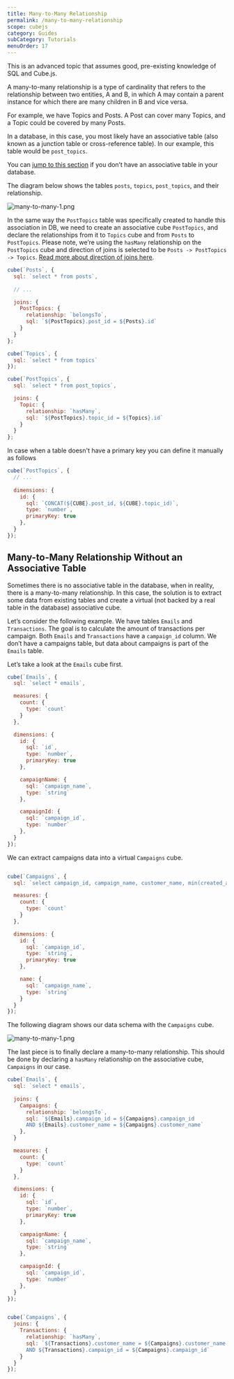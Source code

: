 ```yaml
---
title: Many-to-Many Relationship
permalink: /many-to-many-relationship
scope: cubejs
category: Guides
subCategory: Tutorials
menuOrder: 17
---
```

<div class="block attention-block">
  This is an advanced topic that assumes good, pre-existing knowledge of SQL and Cube.js.
</div>

A many-to-many relationship is a type of cardinality that refers to the relationship between two entities, A and B, in which A may contain a parent instance for which there are many children in B and vice versa.

For example, we have Topics and Posts. A Post can cover many Topics, and a Topic could be covered by many Posts.

In a database, in this case, you most likely have an associative table (also known as a junction table or cross-reference table). In our example, this table would be `post_topics`. 

<div class="block help-block">
You can <a href="many-to-many-relationship#many-to-many-relationship-without-an-associative-table">jump to this section</a> if you don’t have an associative table in your database.
</div>

The diagram below shows the tables `posts`, `topics`, `post_topics`, and their relationship.

![many-to-many-1.png](https://raw.githubusercontent.com/statsbotco/cube.js/master/docs/Guides/many-to-many-1.png)

In the same way the `PostTopics` table was specifically created to handle this association in DB, we need to create an associative cube `PostTopics`, and declare the relationships from it to `Topics` cube and from `Posts` to `PostTopics`. 
Please note, we’re using the `hasMany` relationship on the `PostTopics` cube and direction of joins is selected to be `Posts -> PostTopics -> Topics`. 
[Read more about direction of joins here](direction-of-joins).

```javascript
cube(`Posts`, {
  sql: `select * from posts`,
  
  // ...

  joins: {
    PostTopics: {
      relationship: `belongsTo`,
      sql: `${PostTopics}.post_id = ${Posts}.id`
    }
  }
};

cube(`Topics`, {
  sql: `select * from topics`
});

cube(`PostTopics`, {
  sql: `select * from post_topics`,

  joins: {
    Topic: {
      relationship: `hasMany`,
      sql: `${PostTopics}.topic_id = ${Topics}.id`
    }
  }
};
```

In case when a table doesn't have a primary key you can define it manually as follows

```javascript
cube(`PostTopics`, {
  // ...
  
  dimensions: {
    id: {
      sql: `CONCAT(${CUBE}.post_id, ${CUBE}.topic_id)`,
      type: `number`,
      primaryKey: true
    },
  }
});
```

## Many-to-Many Relationship Without an Associative Table 
Sometimes there is no associative table in the database, when in reality, there is a many-to-many relationship. In this case, the solution is to extract some data from existing tables and create a virtual (not backed by a real table in the database) associative cube.

Let’s consider the following example. We have tables `Emails` and `Transactions`. The goal is to calculate the amount of transactions per campaign. Both `Emails` and `Transactions` have a `campaign_id` column. We don’t have a campaigns table, but data about campaigns is part of the `Emails` table.

Let’s take a look at the `Emails` cube first.


```javascript
cube(`Emails`, {
  sql: `select * emails`,

  measures: {
    count: {
      type: `count`
    }
  },

  dimensions: {
    id: {
      sql: `id`,
      type: `number`,
      primaryKey: true
    },

    campaignName: {
      sql: `campaign_name`,
      type: `string`
    },

    campaignId: {
      sql: `campaign_id`,
      type: `number`
    },
  }
});
```

We can extract campaigns data into a virtual `Campaigns` cube. 

```javascript

cube(`Campaigns`, {
  sql: `select campaign_id, campaign_name, customer_name, min(created_at) started_at from emails GROUP BY 1, 2, 3`,

  measures: {
    count: {
      type: `count`
    }
  },

  dimensions: {
    id: {
      sql: `campaign_id`,
      type: `string`,
      primaryKey: true
    },

    name: {
      sql: `campaign_name`,
      type: `string`
    }
  }
});
```

The following diagram shows our data schema with the `Campaigns` cube.

![many-to-many-1.png](https://raw.githubusercontent.com/statsbotco/cube.js/master/docs/Guides/many-to-many-2.png)

The last piece is to finally declare a many-to-many relationship. This should be done by declaring a `hasMany` relationship on the associative cube, `Campaigns` in our case. 

```javascript
cube(`Emails`, {
  sql: `select * emails`,
  
  joins: {
    Campaigns: {
      relationship: `belongsTo`,
      sql: `${Emails}.campaign_id = ${Campaigns}.campaign_id
      AND ${Emails}.customer_name = ${Campaigns}.customer_name`
    },
  }

  measures: {
    count: {
      type: `count`
    }
  },

  dimensions: {
    id: {
      sql: `id`,
      type: `number`,
      primaryKey: true
    },

    campaignName: {
      sql: `campaign_name`,
      type: `string`
    },

    campaignId: {
      sql: `campaign_id`,
      type: `number`
    },
  }
});


cube(`Campaigns`, {
  joins: {
    Transactions: {
      relationship: `hasMany`,
      sql: `${Transactions}.customer_name = ${Campaigns}.customer_name
      AND ${Transactions}.campaign_id = ${Campaigns}.campaign_id`
    }
  }
});
```


